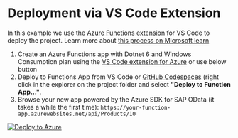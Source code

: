 # Deployment via VS Code Extension

In this example we use the [Azure Functions extension](https://marketplace.visualstudio.com/items?itemName=ms-azuretools.vscode-azurefunctions) for VS Code to deploy the project. Learn more about [this process on Microsoft learn](https://learn.microsoft.com/azure/azure-functions/functions-create-first-function-resource-manager?tabs=azure-cli)

1. Create an Azure Functions app with Dotnet 6 and Windows Consumption plan using the [VS Code extension for Azure](https://code.visualstudio.com/docs/azure/extensions) or use below button
2. Deploy to Functions App from VS Code or [GitHub Codespaces](https://github.com/codespaces/new?hide_repo_select=true&ref=main&repo=578517335) (right click in the explorer on the project folder and select **"Deploy to Function App..."**.
3. Browse your new app powered by the Azure SDK for SAP OData (it takes a while the first time): `https://your-function-app.azurewebsites.net/api/Products/10`

[![Deploy to Azure](https://aka.ms/deploytoazurebutton)](https://portal.azure.com/#create/Microsoft.Template/uri/https%3A%2F%2Fraw.githubusercontent.com%2FAzure%2Fazure-sdk-for-sap-odata%2Fmain%2Fbuildandpublish%2Fazuredeploy.json)
